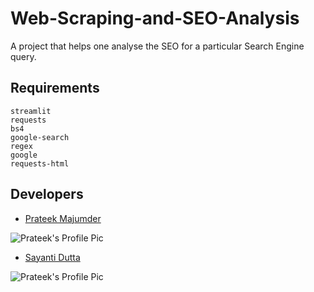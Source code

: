# Web-Scraping-and-SEO-Analysis
A project that helps one analyse the SEO for a particular Search Engine query.

## Requirements

```
streamlit
requests
bs4
google-search
regex
google
requests-html
```

## Developers

+ [Prateek Majumder](https://github.com/prateekmaj21)

![Prateek's Profile Pic](https://avatars0.githubusercontent.com/u/52664250?s=400&u=9439d2d88673f0b9c942b13a2887c6a41e827be0&v=4)


+ [Sayanti Dutta](https://github.com/SayantiDutta2000)

![Prateek's Profile Pic](https://avatars0.githubusercontent.com/u/63421257?s=400&u=b33800bf90652ca4d1c14de3adc4b7c847a64b4a&v=4)
